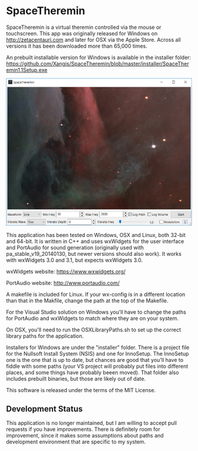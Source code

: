 # SpaceTheremin

SpaceTheremin is a virtual theremin controlled via the mouse or touchscreen. This app 
was originally released for Windows on http://zetacentauri.com and later for OSX via 
the Apple Store. Across all versions it has been downloaded more than 65,000 times.

An prebuilt installable version for Windows is available in the installer folder:
https://github.com/Xangis/SpaceTheremin/blob/master/installer/SpaceTheremin1.1Setup.exe

![SpaceTheremin Screenshot](https://github.com/Xangis/SpaceTheremin/blob/master/images/spacetheremin1.png)

This application has been tested on Windows, OSX and Linux, both 32-bit and 64-bit.
It is written in C++ and uses wxWidgets for the user interface and PortAudio for sound
generation (originally used with pa_stable_v19_20140130, but newer versions should also work).
It works with wxWidgets 3.0 and 3.1, but expects wxWidgets 3.0.

wxWidgets website:
https://www.wxwidgets.org/

PortAudio website:
http://www.portaudio.com/

A makefile is included for Linux. If your wx-config is in a different location than 
that in the Makfile, change the path at the top of the Makefile.

For the Visual Studio solution on Windows you'll have to change the paths for PortAudio
and wxWidgets to match where they are on your system.

On OSX, you'll need to run the OSXLibraryPaths.sh to set up the correct library paths
for the application.

Installers for Windows are under the "installer" folder. There is a project file for the 
Nullsoft Install System (NSIS) and one for InnoSetup.  The InnoSetup one is the one that 
is up to date, but chances are good that you'll have to fiddle with some paths (your VS
project will probably put files into different places, and some things have probably beeen moved).
That folder also includes prebuilt binaries, but those are likely out of date.

This software is released under the terms of the MIT License.

## Development Status

This application is no longer maintained, but I am willing to accept pull requests if you
have improvements. There is definitely room for improvement, since it makes some
assumptions about paths and development environment that are specific to my system.
